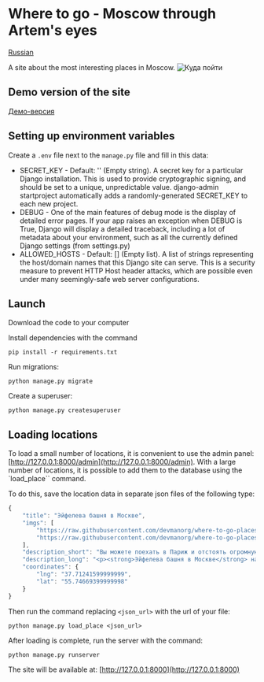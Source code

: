 # Where to go - Moscow through Artem's eyes
[Russian](RU_README.md)

A site about the most interesting places in Moscow.
![&#x41A;&#x443;&#x434;&#x430; &#x43F;&#x43E;&#x439;&#x442;&#x438;](.gitbook/assets/site.png)

## Demo version of the site

[Демо-версия](https://gulfia83.pythonanywhere.com/)

## Setting up environment variables
Create a `.env` file next to the `manage.py` file and fill in this data:

- SECRET_KEY -
    Default: '' (Empty string).
    A secret key for a particular Django installation. This is used to provide cryptographic signing, and should be set to a unique, unpredictable value.
    django-admin startproject automatically adds a randomly-generated SECRET_KEY to each new project.
- DEBUG -
    One of the main features of debug mode is the display of detailed error pages. If your app raises an exception when DEBUG is True, Django will display a detailed traceback, including a lot of metadata about your environment, such as all the currently defined Django settings (from settings.py)
- ALLOWED_HOSTS -
    Default: [] (Empty list).
    A list of strings representing the host/domain names that this Django site can serve. This is a security measure to prevent HTTP Host header attacks, which are possible even under many seemingly-safe web server configurations.

## Launch

Download the code to your computer

Install dependencies with the command
```
pip install -r requirements.txt
```
Run migrations:
```
python manage.py migrate
```
Create a superuser:
```
python manage.py createsuperuser
```

## Loading locations

To load a small number of locations, it is convenient to use the admin panel: [http://127.0.0.1:8000/admin](http://127.0.0.1:8000/admin).
With a large number of locations, it is possible to add them to the database using the `load_place`` command.

To do this, save the location data in separate json files of the following type:

```js
{
    "title": "Эйфелева башня в Москве",
    "imgs": [
        "https://raw.githubusercontent.com/devmanorg/where-to-go-places/master/media/8868d171420b5221f8f50af5e95a7b12.jpeg",
        "https://raw.githubusercontent.com/devmanorg/where-to-go-places/master/media/46cb25cf1719bf546c8bbcf1b51ba4f4.jpeg"
    ],
    "description_short": "Вы можете поехать в Париж и отстоять огромную очередь, чтобы посетить главную его достопримечательность — великолепную Эйфелеву башню.А можете просто сесть в метро и, не выезжая за пределы МКАД, прикоснуться к точной её копии.",
    "description_long": "<p><strong>Эйфелева башня в Москве</strong> находится недалеко от станции метро «Авиамоторная» на территории одного из производственных предприятий — завода «Москабельмет». Соорудили точную копию мировой архитектурной знаменитости сами рабочие этого завода. Высота заводской башни — 15 метров (для справки — высота оригинальной, парижской Эйфелевой башни составляет 324 метра)."
    "coordinates": {
        "lng": "37.71241599999999",
        "lat": "55.74669399999998"
    }
}
```
Then run the command replacing `<json_url>` with the url of your file:
```
python manage.py load_place <json_url>
```

After loading is complete, run the server with the command:
```
python manage.py runserver
```
The site will be available at: [http://127.0.0.1:8000](http://127.0.0.1:8000)